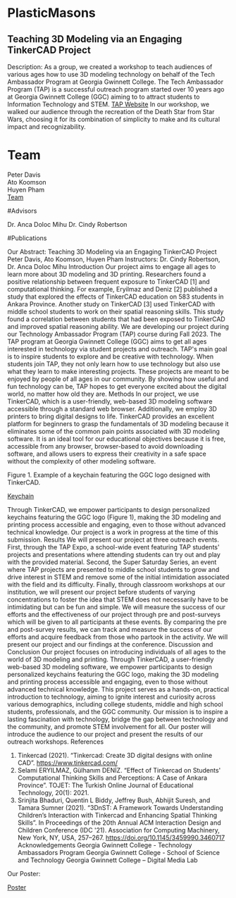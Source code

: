 # PlasticMasons
## Teaching 3D Modeling via an Engaging TinkerCAD Project

Description:
As a group, we created a workshop to teach audiences of various ages how to use 3D modeling technology on behalf of the Tech Ambassador Program at Georgia Gwinnett College. The Tech Ambassador Program (TAP) is a successful outreach program started over 10 years ago at Georgia Gwinnett College (GGC) aiming to to attract students to Information Technology and STEM. [TAP Website](https://www.ggc.edu/academics/school-of-science-and-technology/research-internships-service-learning/technology-ambassador-program) 
In our workshop, we walked our audience through the recreation of the Death Star from Star Wars, choosing it for its combination of simplicity to make and its cultural impact and recognizability. 

# Team 

Peter Davis  
Ato Koomson      
Huyen Pham         
[Team](./media/s3.jpg)

#Advisors 

Dr. Anca Doloc Mihu 
Dr. Cindy Robertson 

#Publications 

Our Abstract: 
Teaching 3D Modeling via an Engaging TinkerCAD Project 
Peter Davis, Ato Koomson, Huyen Pham
Instructors: Dr. Cindy Robertson, Dr. Anca Doloc Mihu
Introduction
Our project aims to engage all ages to learn more about 3D modeling and 3D printing. Researchers found a positive relationship between frequent exposure to TinkerCAD [1] and computational thinking. For example, Eryilmaz and Deniz [2] published a study that explored the effects of TinkerCAD education on 583 students in Ankara Province. Another study on TinkerCAD [3] used TinkerCAD with middle school students to work on their spatial reasoning skills. This study found a correlation between students that had been exposed to TinkerCAD and improved spatial reasoning ability.
We are developing our project during our Technology Ambassador Program (TAP) course during Fall 2023. The TAP program at Georgia Gwinnett College (GGC) aims to get all ages interested in technology via student projects and outreach. TAP's main goal is to inspire students to explore and be creative with technology. When students join TAP, they not only learn how to use technology but also use what they learn to make interesting projects. These projects are meant to be enjoyed by people of all ages in our community. By showing how useful and fun technology can be, TAP hopes to get everyone excited about the digital world, no matter how old they are.
Methods
In our project, we use TinkerCAD, which is a user-friendly, web-based 3D modeling software accessible through a standard web browser. Additionally, we employ 3D printers to bring digital designs to life. TinkerCAD provides an excellent platform for beginners to grasp the fundamentals of 3D modeling because it eliminates some of the common pain points associated with 3D modeling software. It is an ideal tool for our educational objectives because it is free, accessible from any browser, browser-based to avoid downloading software, and allows users to express their creativity in a safe space without the complexity of other modeling software.

Figure 1. Example of a keychain featuring the GGC logo designed with TinkerCAD.

[Keychain](./media/TAPKeychain.jpg)

Through TinkerCAD,  we empower participants to design personalized keychains featuring the GGC logo (Figure 1), making the 3D modeling and printing process accessible and engaging, even to those without advanced technical knowledge. Our project is a work in progress at the time of this submission.
Results
We will present our project at three outreach events. First, through the TAP Expo, a school-wide event featuring TAP students' projects and presentations where attending students can try out and play with the provided material. Second, the Super Saturday Series, an event where TAP projects are presented to middle school students to grow and drive interest in STEM and remove some of the initial intimidation associated with the field and its difficulty. Finally, through classroom workshops at our institution, we will present our project before students of varying concentrations to foster the idea that STEM does not necessarily have to be intimidating but can be fun and simple.
We will measure the success of our efforts and the effectiveness of our project through pre and post-surveys which will be given to all participants at these events. By comparing the pre and post-survey results, we can track and measure the success of our efforts and acquire feedback from those who partook in the activity. We will present our project and our findings at the conference.
Discussion and Conclusion
Our project focuses on introducing individuals of all ages to the world of 3D modeling and printing. Through TinkerCAD, a user-friendly web-based 3D modeling software, we empower participants to design personalized keychains featuring the GGC logo, making the 3D modeling and printing process accessible and engaging, even to those without advanced technical knowledge. This project serves as a hands-on, practical introduction to technology, aiming to ignite interest and curiosity across various demographics, including college students, middle and high school students, professionals, and the GGC community. Our mission is to inspire a lasting fascination with technology, bridge the gap between technology and the community, and promote STEM involvement for all. Our poster will introduce the audience to our project and present the results of our outreach workshops.
References
1.	Tinkercad (2021). “Tinkercad: Create 3D digital designs with online CAD”. https://www.tinkercad.com/
2.	Selami ERYILMAZ, Gülhanım DENİZ. “Effect of Tinkercad on Students' Computational Thinking Skills and Perceptions: A Case of Ankara Province”. TOJET: The Turkish Online Journal of Educational Technology, 20(1): 2021.
3.	Srinjita Bhaduri, Quentin L Biddy, Jeffrey Bush, Abhijit Suresh, and Tamara Sumner (2021). “3DnST: A Framework Towards Understanding Children’s Interaction with Tinkercad and Enhancing Spatial Thinking Skills”. In Proceedings of the 20th Annual ACM Interaction Design and Children Conference (IDC '21). Association for Computing Machinery, New York, NY, USA, 257–267. https://doi.org/10.1145/3459990.3460717 
Acknowledgements
Georgia Gwinnett College - Technology Ambassadors Program
Georgia Gwinnett College - School of Science and Technology
Georgia Gwinnett College – Digital Media Lab

Our Poster:


[Poster](./media/TAPPlasticMasonsPoster.pdf)






